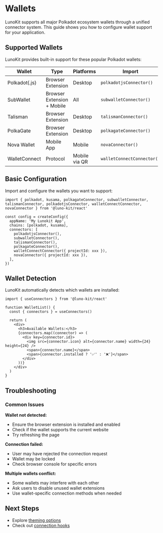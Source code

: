 # Wallets

LunoKit supports all major Polkadot ecosystem wallets through a unified connector system. This guide shows you how to configure wallet support for your application.

## Supported Wallets

LunoKit provides built-in support for these popular Polkadot wallets:

| Wallet | Type | Platforms | Import |
|--------|------|-----------|--------|
| Polkadot{.js} | Browser Extension | Desktop | `polkadotjsConnector()` |
| SubWallet | Browser Extension + Mobile | All | `subwalletConnector()` |
| Talisman | Browser Extension | Desktop | `talismanConnector()` |
| PolkaGate | Browser Extension | Desktop | `polkagateConnector()` |
| Nova Wallet | Mobile App | Mobile | `novaConnector()` |
| WalletConnect | Protocol | Mobile via QR | `walletConnectConnector()` |

## Basic Configuration

Import and configure the wallets you want to support:

```tsx
import { polkadot, kusama, polkagateConnector, subwalletConnector, talismanConnector, polkadotjsConnector, walletConnectConnector, novaConnector } from '@luno-kit/react'

const config = createConfig({
  appName: 'My Lunokit App',
  chains: [polkadot, kusama],
  connectors: [
    polkadotjsConnector(),
    subwalletConnector(),
    talismanConnector(),
    polkagateConnector(),
    walletConnectConnector({ projectId: xxx }),
    novaConnector({ projectId: xxx }),
  ],
})
```

## Wallet Detection

LunoKit automatically detects which wallets are installed:

```tsx
import { useConnectors } from '@luno-kit/react'

function WalletList() {
  const { connectors } = useConnectors()
  
  return (
    <div>
      <h3>Available Wallets:</h3>
      {connectors.map((connector) => (
        <div key={connector.id}>
          <img src={connector.icon} alt={connector.name} width={24} height={24} />
          <span>{connector.name}</span>
          <span>{connector.installed ? '✅' : '❌'}</span>
        </div>
      ))}
    </div>
  )
}
```

## Troubleshooting

### Common Issues

**Wallet not detected:**
- Ensure the browser extension is installed and enabled
- Check if the wallet supports the current website
- Try refreshing the page

**Connection failed:**
- User may have rejected the connection request
- Wallet may be locked
- Check browser console for specific errors

**Multiple wallets conflict:**
- Some wallets may interfere with each other
- Ask users to disable unused wallet extensions
- Use wallet-specific connection methods when needed

## Next Steps

- Explore [theming options](/getting-started/theming)
- Check out [connection hooks](/hooks/connection/use-connect)

